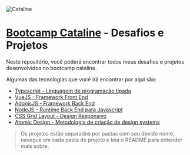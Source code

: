 ![Cataline](https://www.cataline.io/_nuxt/img/light.0825472.svg)

# [Bootcamp Cataline](https://www.cataline.io/) - Desafios e Projetos

Neste repositório, você poderá encontrar todos meus desafios e projetos desenvolvidos no bootcamp cataline.

Algumas das tecnologias que você irá encontrar por aqui são:
* [Typescript - Linguagem de programação tipada](https://www.typescriptlang.org/)
* [VueJS - Framework Front End](https://vuejs.org/)
* [AdonisJS - Framework Back End](https://adonisjs.com/)
* [NodeJS - Runtime Back End para Javascript](https://nodejs.org)
* [CSS Grid Layout - Design Responsivo ](https://developer.mozilla.org/pt-BR/docs/Web/CSS/CSS_Grid_Layout/Basic_Concepts_of_Grid_Layout)
* [Atomic Design - Metodologia de criação de design systems ](https://bradfrost.com/blog/post/atomic-web-design/)


> Os projetos estão separados por pastas com seu devido nome, navegue em cada pasta de projeto e leia o README para entender mais sobre.